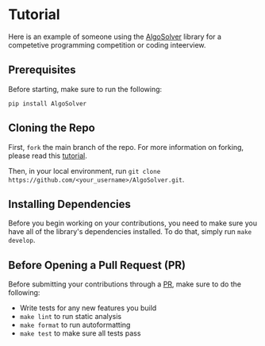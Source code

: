# Tutorial
Here is an example of someone using the [AlgoSolver](https://github.com/nickbohm555/AlgoSolver/) library for a competetive programming competition or coding inteerview.

## Prerequisites

Before starting, make sure to run the following:
```
pip install AlgoSolver
```

## Cloning the Repo
First, `fork` the main branch of the repo. For more information on forking, please read this [tutorial](https://docs.github.com/en/get-started/quickstart/fork-a-repo).  

Then, in your local environment, run `git clone https://github.com/<your_username>/AlgoSolver.git`.  

## Installing Dependencies
Before you begin working on your contributions, you need to make sure you have all of the library's dependencies installed. To do that, simply run `make develop`.  

## Before Opening a Pull Request (PR)
Before submitting your contributions through a [PR](https://docs.github.com/en/pull-requests/collaborating-with-pull-requests/proposing-changes-to-your-work-with-pull-requests/about-pull-requests), make sure to do the following:  
- Write tests for any new features you build
- `make lint` to run static analysis
- `make format` to run autoformatting
- `make test` to make sure all tests pass